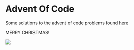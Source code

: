 # Advent Of Code

Some solutions to the advent of code problems found [here](https://adventofcode.com)

MERRY CHRISTMAS!

![](https://media.giphy.com/media/9w475hDWEPVlu/giphy.gif)
